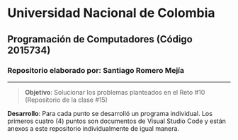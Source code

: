 # **Universidad Nacional de Colombia**
## **Programación de Computadores (Código 2015734)**
### **Repositorio elaborado por:** Santiago Romero Mejía
___

>**Objetivo**: Solucionar los problemas planteados en el Reto #10 (Repositorio de la clase #15)

**Desarrollo**: Para cada punto se desarrolló un programa individual. Los primeros cuatro (4) puntos son documentos de Visual Studio Code y están anexos a este repositorio individualmente de igual manera.
